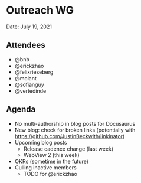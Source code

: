 # Outreach WG
Date: July 19, 2021

## Attendees
* @bnb
* @erickzhao
* @felixrieseberg
* @molant
* @sofianguy
* @vertedinde

## Agenda
* No multi-authorship in blog posts for Docusaurus
* New blog: check for broken links (potentially with https://github.com/JustinBeckwith/linkinator)
* Upcoming blog posts
  * Release cadence change (last week)
  * WebView 2 (this week)
* OKRs (sometime in the future)
* Culling inactive members
  * TODO for @erickzhao
